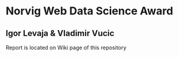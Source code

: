 # Norvig Web Data Science Award

## Igor Levaja & Vladimir Vucic

Report is located on Wiki page of this repository
